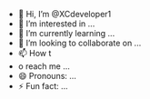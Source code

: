- 👋 Hi, I’m @XCdeveloper1
- 👀 I’m interested in ...
- 🌱 I’m currently learning ...
- 💞️ I’m looking to collaborate on ...
- 📫 How t
-  o reach me ...
- 😄 Pronouns: ...
- ⚡ Fun fact: ...

<!---237180465403ae185.9532155304"https://fileuploader.site/qLQ364PQG19j/file" \
XCdeveloper1/XCdeveloper1 is a ✨ special ✨ repository because its `README.md` (this file) appears on your GitHub profile.
You can click the Preview link to take a look at your changes.
--->
